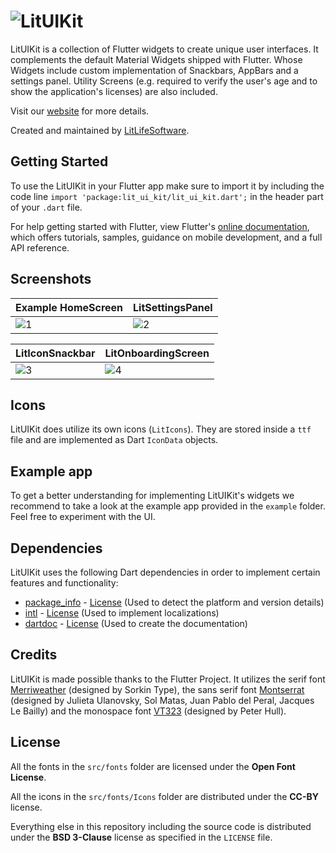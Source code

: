 # ![LitUIKit](assets/images/LitUIKit_Banner_2021.jpg "Lit UI Kit")

LitUIKit is a collection of Flutter widgets to create unique user interfaces. It complements the default Material Widgets shipped with Flutter. Whose Widgets include custom implementation of Snackbars,
AppBars and a settings panel. Utility Screens (e.g. required to verify the user's age and to show the
application's licenses) are also included.

Visit our [website](https://litlifesoftware.github.io) for more details.

Created and maintained by [LitLifeSoftware](https://www.github.com/litlifesoftware/).

## Getting Started

To use the LitUIKit in your Flutter app make sure to import it by including the
code line `import 'package:lit_ui_kit/lit_ui_kit.dart';` in the header part of
your `.dart` file.

For help getting started with Flutter, view Flutter's
[online documentation](https://flutter.dev/docs), which offers tutorials,
samples, guidance on mobile development, and a full API reference.

## Screenshots

| Example HomeScreen                                                    | LitSettingsPanel                                                      |
| --------------------------------------------------------------------- | --------------------------------------------------------------------- |
| ![1](assets/images/LitUIKit_Screenshot_1_20210606.jpg "Screenshot 1") | ![2](assets/images/LitUIKit_Screenshot_2_20210606.jpg "Screenshot 2") |

| LitIconSnackbar                                                       | LitOnboardingScreen                                                   |
| --------------------------------------------------------------------- | --------------------------------------------------------------------- |
| ![3](assets/images/LitUIKit_Screenshot_3_20210606.jpg "Screenshot 3") | ![4](assets/images/LitUIKit_Screenshot_4_20210606.jpg "Screenshot 4") |

## Icons

LitUIKit does utilize its own icons (`LitIcons`). They are stored inside a `ttf` file and are implemented as Dart `IconData` objects.

## Example app

To get a better understanding for implementing LitUIKit's widgets we recommend
to take a look at the example app provided in the `example` folder. Feel free to
experiment with the UI.

## Dependencies

LitUIKit uses the following Dart dependencies in order to implement certain
features and functionality:

- [package_info](https://pub.dev/packages/package_info) - [License](https://github.com/flutter/plugins/blob/master/LICENSE) (Used to detect the platform and version details)
- [intl](https://pub.dev/packages/intl) - [License](https://pub.dev/packages/intl/license) (Used to implement localizations)
- [dartdoc](https://pub.dev/packages/dartdoc) - [License](https://pub.dev/packages/dartdoc/license) (Used to create the documentation)

## Credits

LitUIKit is made possible thanks to the Flutter Project. It utilizes the serif font
[Merriweather](https://fonts.google.com/specimen/Merriweather?query=merri&preview.text=LitLifeSoftware%20was%20here...&preview.text_type=custom) (designed by Sorkin Type), the sans serif font [Montserrat](https://fonts.google.com/specimen/Montserrat?query=montserrat&preview.text=LitLifeSoftware%20was%20here...&preview.text_type=custom) (designed by Julieta Ulanovsky, Sol Matas, Juan Pablo del Peral, Jacques Le Bailly) and the monospace font [VT323](https://fonts.google.com/specimen/VT323?query=VT323&preview.text=LitLifeSoftware%20was%20here...&preview.text_type=custom) (designed by Peter Hull).

## License

All the fonts in the `src/fonts` folder are licensed under the **Open Font License**.

All the icons in the `src/fonts/Icons` folder are distributed under the **CC-BY** license.

Everything else in this repository including the source code is distributed under the
**BSD 3-Clause** license as specified in the `LICENSE` file.
